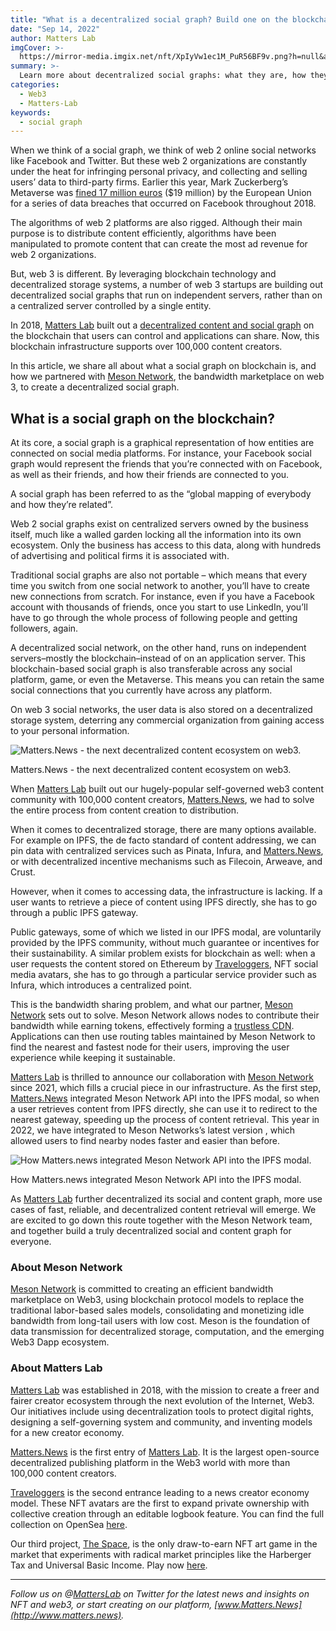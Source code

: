 ```yaml
---
title: "What is a decentralized social graph? Build one on the blockchain with Meson Network"
date: "Sep 14, 2022"
author: Matters Lab
imgCover: >-
  https://mirror-media.imgix.net/nft/XpIyVw1ec1M_PuR56BF9v.png?h=null&amp;w=null&amp;auto=compress
summary: >-
  Learn more about decentralized social graphs: what they are, how they’re different from web 2 social networks, and how Matters Lab built one on blockchain.
categories:
  - Web3
  - Matters-Lab
keywords:
  - social graph
---
```


When we think of a social graph, we think of web 2 online social networks like Facebook and Twitter. But these web 2 organizations are constantly under the heat for infringing personal privacy, and collecting and selling users’ data to third-party firms. Earlier this year, Mark Zuckerberg’s Metaverse was [fined 17 million euros](https://www.bloomberg.com/news/articles/2022-03-15/meta-slapped-with-19-million-fine-for-eu-privacy-law-violations) ($19 million) by the European Union for a series of data breaches that occurred on Facebook throughout 2018.

The algorithms of web 2 platforms are also rigged. Although their main purpose is to distribute content efficiently, algorithms have been manipulated to promote content that can create the most ad revenue for web 2 organizations.

But, web 3 is different. By leveraging blockchain technology and decentralized storage systems, a number of web 3 startups are building out decentralized social graphs that run on independent servers, rather than on a centralized server controlled by a single entity.

In 2018, [Matters Lab](https://matters-lab.io/) built out a [decentralized content and social graph](https://medium.com/@matterslab/how-matters-news-542c437c7d99) on the blockchain that users can control and applications can share. Now, this blockchain infrastructure supports over 100,000 content creators.

In this article, we share all about what a social graph on blockchain is, and how we partnered with [Meson Network](https://meson.network/), the bandwidth marketplace on web 3, to create a decentralized social graph.

## What is a social graph on the blockchain?

At its core, a social graph is a graphical representation of how entities are connected on social media platforms. For instance, your Facebook social graph would represent the friends that you’re connected with on Facebook, as well as their friends, and how their friends are connected to you.

A social graph has been referred to as the “global mapping of everybody and how they’re related”.

Web 2 social graphs exist on centralized servers owned by the business itself, much like a walled garden locking all the information into its own ecosystem. Only the business has access to this data, along with hundreds of advertising and political firms it is associated with.

Traditional social graphs are also not portable – which means that every time you switch from one social network to another, you’ll have to create new connections from scratch. For instance, even if you have a Facebook account with thousands of friends, once you start to use LinkedIn, you’ll have to go through the whole process of following people and getting followers, again.

A decentralized social network, on the other hand, runs on independent servers–mostly the blockchain–instead of on an application server. This blockchain-based social graph is also transferable across any social platform, game, or even the Metaverse. This means you can retain the same social connections that you currently have across any platform.

On web 3 social networks, the user data is also stored on a decentralized storage system, deterring any commercial organization from gaining access to your personal information.

![Matters.News - the next decentralized content ecosystem on web3.](https://images.mirror-media.xyz/publication-images/_mUa2Wfv0fMkxicieSWV9.png?height=508&width=990)

<figcaption>Matters.News - the next decentralized content ecosystem on web3.</figcaption>

When [Matters Lab](https://matters-lab.io/) built out our hugely-popular self-governed web3 content community with 100,000 content creators, [Matters.News](https://matters.news/), we had to solve the entire process from content creation to distribution.

When it comes to decentralized storage, there are many options available. For example on IPFS, the de facto standard of content addressing, we can pin data with centralized services such as Pinata, Infura, and [Matters.News](https://matters.news/), or with decentralized incentive mechanisms such as Filecoin, Arweave, and Crust.

However, when it comes to accessing data, the infrastructure is lacking. If a user wants to retrieve a piece of content using IPFS directly, she has to go through a public IPFS gateway.

Public gateways, some of which we listed in our IPFS modal, are voluntarily provided by the IPFS community, without much guarantee or incentives for their sustainability. A similar problem exists for blockchain as well: when a user requests the content stored on Ethereum by [Traveloggers](https://traveloggers.matters.news/), NFT social media avatars, she has to go through a particular service provider such as Infura, which introduces a centralized point.

This is the bandwidth sharing problem, and what our partner, [Meson Network](https://meson.network/) sets out to solve. Meson Network allows nodes to contribute their bandwidth while earning tokens, effectively forming a [trustless CDN](https://docs.meson.network/). Applications can then use routing tables maintained by Meson Network to find the nearest and fastest node for their users, improving the user experience while keeping it sustainable.

[Matters Lab](https://matters-lab.io/) is thrilled to announce our collaboration with [Meson Network](https://meson.network/) since 2021, which fills a crucial piece in our infrastructure. As the first step, [Matters.News](https://matters.news/) integrated Meson Network API into the IPFS modal, so when a user retrieves content from IPFS directly, she can use it to redirect to the nearest gateway, speeding up the process of content retrieval. This year in 2022, we have integrated to Meson Networks’s latest version , which allowed users to find nearby nodes faster and easier than before.

![How Matters.news integrated Meson Network API into the IPFS modal.](https://images.mirror-media.xyz/publication-images/ijaeFoK5e-cQdhrbNAo4f.png?height=1074&width=1104)

<figcaption>How Matters.news integrated Meson Network API into the IPFS modal.</figcaption>

As [Matters Lab](https://matters-lab.io/) further decentralized its social and content graph, more use cases of fast, reliable, and decentralized content retrieval will emerge. We are excited to go down this route together with the Meson Network team, and together build a truly decentralized social and content graph for everyone.

### About Meson Network

[Meson Network](https://meson.network/) is committed to creating an efficient bandwidth marketplace on Web3, using blockchain protocol models to replace the traditional labor-based sales models, consolidating and monetizing idle bandwidth from long-tail users with low cost. Meson is the foundation of data transmission for decentralized storage, computation, and the emerging Web3 Dapp ecosystem.

### About Matters Lab

[Matters Lab](https://matters-lab.io/) was established in 2018, with the mission to create a freer and fairer creator ecosystem through the next evolution of the Internet, Web3. Our initiatives include using decentralization tools to protect digital rights, designing a self-governing system and community, and inventing models for a new creator economy.

[Matters.News](https://matterslab.medium.com/how-matters-news-542c437c7d99) is the first entry of [Matters Lab](https://matters-lab.io/). It is the largest open-source decentralized publishing platform in the Web3 world with more than 100,000 content creators.

[Traveloggers](https://matterslab.medium.com/traveloggers-is-the-first-nft-social-media-avatar-to-expand-private-ownership-with-collective-e09875f5948d) is the second entrance leading to a news creator economy model. These NFT avatars are the first to expand private ownership with collective creation through an editable logbook feature. You can find the full collection on OpenSea [here](https://opensea.io/collection/traveloggers).

Our third project, [The Space](https://thespace.game/), is the only draw-to-earn NFT art game in the market that experiments with radical market principles like the Harberger Tax and Universal Basic Income. Play now [here](https://app.thespace.game/).

---

_Follow us on @[MattersLab](https://twitter.com/matterslab) on Twitter for the latest news and insights on NFT and web3, or start creating on our platform, [www.Matters.News](http://www.matters.news)._
